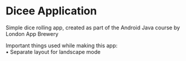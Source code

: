 # Dicee Application
Simple dice rolling app, created as part of the Android Java course by London App Brewery



Important things used while making this app:<br>
• Separate layout for landscape mode
